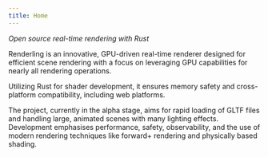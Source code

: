 ```yaml
---
title: Home
---
```

_Open source real-time rendering with Rust_

Renderling is an innovative, GPU-driven real-time renderer designed for efficient scene rendering 
with a focus on leveraging GPU capabilities for nearly all rendering operations. 

Utilizing Rust for shader development, it ensures memory safety and cross-platform compatibility, 
including web platforms. 

The project, currently in the alpha stage, aims for rapid loading of GLTF files and handling large, 
animated scenes with many lighting effects. Development emphasises performance, safety, observability, 
and the use of modern rendering techniques like forward+ rendering and physically based shading.
